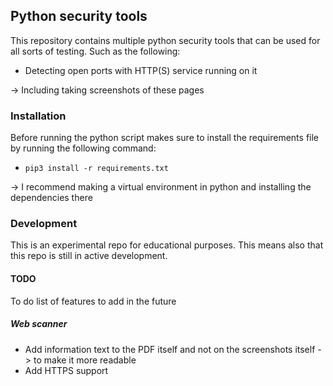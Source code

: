 ## Python security tools
This repository contains multiple python security tools that can be used for all sorts of testing. Such as the following:
- Detecting open ports with HTTP(S) service running on it

-> Including taking screenshots of these pages

### Installation
Before running the python script makes sure to install the requirements file by running the following command:
- `pip3 install -r requirements.txt`

-> I recommend making a virtual environment in python and installing the dependencies there

### Development
This is an experimental repo for educational purposes. This means also that this repo is still in active development.

#### TODO
To do list of features to add in the future
##### Web scanner
- Add information text to the PDF itself and not on the screenshots itself -> to make it more readable
- Add HTTPS support